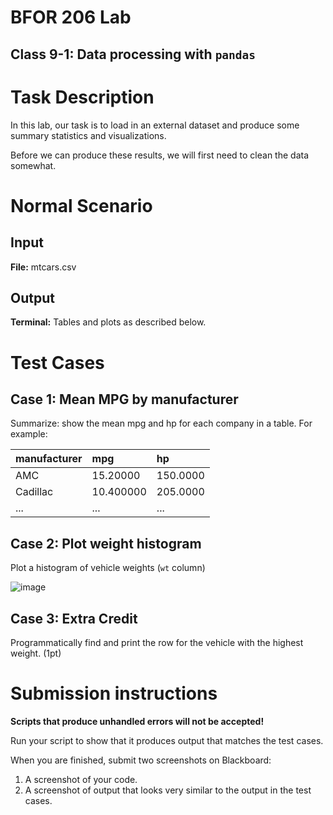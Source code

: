 # BFOR 206 Lab
## Class 9-1: Data processing with `pandas`


# Task Description

In this lab, our task is to load in an external dataset
and produce some summary statistics and visualizations.

Before we can produce these results, we will first need to
clean the data somewhat.

# Normal Scenario

## Input
**File:** mtcars.csv

## Output
**Terminal:** Tables and plots as described below.


# Test Cases


## Case 1: Mean MPG by manufacturer
Summarize: show the mean mpg and hp for each company
in a table. For example:


| manufacturer     | mpg | hp     |
| :------------- | :------------- | :-- |
| AMC      | 15.20000    |  150.0000 |
| Cadillac | 10.400000   | 205.0000 |
| ... | ...  | ... |


## Case 2: Plot weight histogram
Plot a histogram of vehicle weights (`wt` column)

![image](mtcars_hist.png)


## Case 3: Extra Credit

Programmatically find and print the row for the vehicle with
the highest weight. (1pt)

# Submission instructions

**Scripts that produce unhandled errors will not be accepted!**

Run your script to show that it produces output that
matches the test cases.

When you are finished, submit two screenshots on Blackboard:
1.  A screenshot of your code.
2.  A screenshot of output that looks very
    similar to the output in the test cases.
